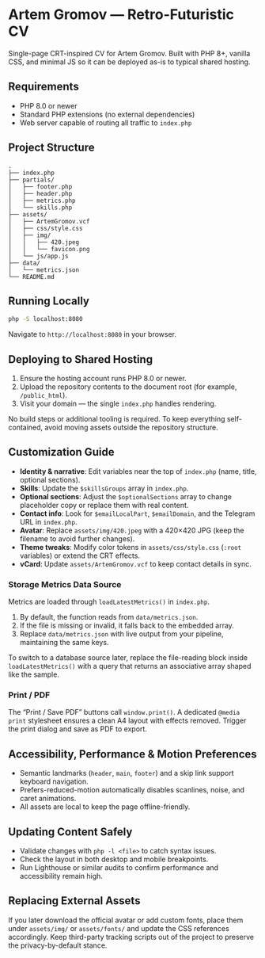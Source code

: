 # Artem Gromov — Retro-Futuristic CV

Single-page CRT-inspired CV for Artem Gromov. Built with PHP 8+, vanilla CSS, and minimal JS so it can be deployed as-is to typical shared hosting.

## Requirements

- PHP 8.0 or newer
- Standard PHP extensions (no external dependencies)
- Web server capable of routing all traffic to `index.php`

## Project Structure

```
.
├── index.php
├── partials/
│   ├── footer.php
│   ├── header.php
│   ├── metrics.php
│   └── skills.php
├── assets/
│   ├── ArtemGromov.vcf
│   ├── css/style.css
│   ├── img/
│   │   ├── 420.jpeg
│   │   └── favicon.png
│   └── js/app.js
├── data/
│   └── metrics.json
└── README.md
```

## Running Locally

```bash
php -S localhost:8080
```

Navigate to `http://localhost:8080` in your browser.

## Deploying to Shared Hosting

1. Ensure the hosting account runs PHP 8.0 or newer.
2. Upload the repository contents to the document root (for example, `/public_html`).
3. Visit your domain — the single `index.php` handles rendering.

No build steps or additional tooling is required. To keep everything self-contained, avoid moving assets outside the repository structure.

## Customization Guide

- **Identity & narrative**: Edit variables near the top of `index.php` (name, title, optional sections).
- **Skills**: Update the `$skillsGroups` array in `index.php`.
- **Optional sections**: Adjust the `$optionalSections` array to change placeholder copy or replace them with real content.
- **Contact info**: Look for `$emailLocalPart`, `$emailDomain`, and the Telegram URL in `index.php`.
- **Avatar**: Replace `assets/img/420.jpeg` with a 420×420 JPG (keep the filename to avoid further changes).
- **Theme tweaks**: Modify color tokens in `assets/css/style.css` (`:root` variables) or extend the CRT effects.
- **vCard**: Update `assets/ArtemGromov.vcf` to keep contact details in sync.

### Storage Metrics Data Source

Metrics are loaded through `loadLatestMetrics()` in `index.php`.

1. By default, the function reads from `data/metrics.json`.
2. If the file is missing or invalid, it falls back to the embedded array.
3. Replace `data/metrics.json` with live output from your pipeline, maintaining the same keys.

To switch to a database source later, replace the file-reading block inside `loadLatestMetrics()` with a query that returns an associative array shaped like the sample.

### Print / PDF

The “Print / Save PDF” buttons call `window.print()`. A dedicated `@media print` stylesheet ensures a clean A4 layout with effects removed. Trigger the print dialog and save as PDF to export.

## Accessibility, Performance & Motion Preferences

- Semantic landmarks (`header`, `main`, `footer`) and a skip link support keyboard navigation.
- Prefers-reduced-motion automatically disables scanlines, noise, and caret animations.
- All assets are local to keep the page offline-friendly.

## Updating Content Safely

- Validate changes with `php -l <file>` to catch syntax issues.
- Check the layout in both desktop and mobile breakpoints.
- Run Lighthouse or similar audits to confirm performance and accessibility remain high.

## Replacing External Assets

If you later download the official avatar or add custom fonts, place them under `assets/img/` or `assets/fonts/` and update the CSS references accordingly. Keep third-party tracking scripts out of the project to preserve the privacy-by-default stance.
